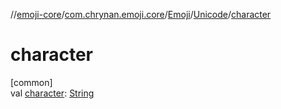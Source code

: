 //[emoji-core](../../../../index.md)/[com.chrynan.emoji.core](../../index.md)/[Emoji](../index.md)/[Unicode](index.md)/[character](character.md)

# character

[common]\
val [character](character.md): [String](https://kotlinlang.org/api/latest/jvm/stdlib/kotlin/-string/index.html)
